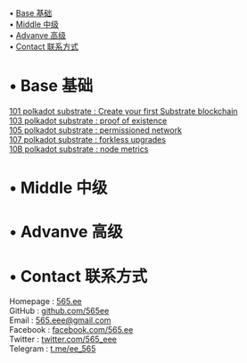 • [Base 基础](#index1)  
• [Middle 中级](#index2)  
• [Advanve 高级](#index3)  
• [Contact 联系方式](#index99)  

# <span id='index1'>• Base 基础</span>  
[101 polkadot substrate : Create your first Substrate blockchain](https://github.com/565ee/Substrate_EN/blob/main/101%20polkadot%20substrate%20:%20Create%20your%20first%20Substrate%20blockchain.md)   
[103 polkadot substrate : proof of existence](https://github.com/565ee/Substrate_EN/blob/main/103%20polkadot%20substrate%20:%20proof%20of%20existence.md)  
[105 polkadot substrate : permissioned network](https://github.com/565ee/Substrate_EN/blob/main/105%20polkadot%20substrate%20:%20permissioned%20network.md)  
[107 polkadot substrate : forkless upgrades](https://github.com/565ee/Substrate_EN/blob/main/107%20polkadot%20substrate%20:%20forkless%20upgrades.md)  
[10B polkadot substrate : node metrics](https://github.com/565ee/Substrate_EN/blob/main/10B%20polkadot%20substrate%20:%20node%20metrics.md)   

# <span id='index2'>• Middle 中级</span>  
 

# <span id='index3'>• Advanve 高级</span>  

# <span id='index99'>• Contact 联系方式</span>  
Homepage   : [565.ee](https://565.ee)  
GitHub     : [github.com/565ee](https://github.com/565ee)  
Email      : 565.eee@gmail.com  
Facebook   : [facebook.com/565.ee](https://facebook.com/565.ee)  
Twitter    : [twitter.com/565_eee](https://twitter.com/565_eee)  
Telegram   : [t.me/ee_565](https://t.me/ee_565) 
